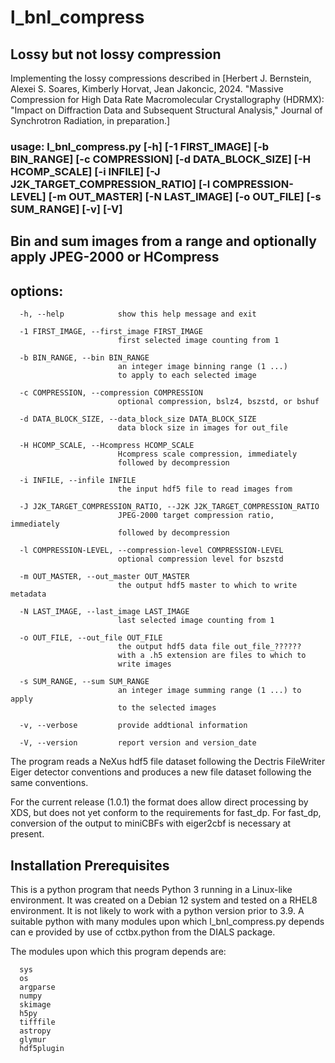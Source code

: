 # l_bnl_compress
## Lossy but not lossy compression

Implementing the lossy compressions described in [Herbert J. Bernstein, Alexei S. Soares, Kimberly Horvat,
Jean Jakoncic, 2024.  "Massive Compression for High Data Rate Macromolecular Crystallography (HDRMX): 
"Impact on Diffraction Data and Subsequent Structural Analysis," Journal of Synchrotron Radiation,
in preparation.]

### usage: l_bnl_compress.py [-h] [-1 FIRST_IMAGE] [-b BIN_RANGE] [-c COMPRESSION] [-d DATA_BLOCK_SIZE] [-H HCOMP_SCALE] [-i INFILE] [-J J2K_TARGET_COMPRESSION_RATIO] [-l COMPRESSION-LEVEL] [-m OUT_MASTER] [-N LAST_IMAGE] [-o OUT_FILE] [-s SUM_RANGE] [-v] [-V]

## Bin and sum images from a range and optionally apply JPEG-2000 or HCompress

## options:
```
  -h, --help            show this help message and exit

  -1 FIRST_IMAGE, --first_image FIRST_IMAGE
                        first selected image counting from 1

  -b BIN_RANGE, --bin BIN_RANGE
                        an integer image binning range (1 ...) 
                        to apply to each selected image

  -c COMPRESSION, --compression COMPRESSION
                        optional compression, bslz4, bszstd, or bshuf

  -d DATA_BLOCK_SIZE, --data_block_size DATA_BLOCK_SIZE
                        data block size in images for out_file

  -H HCOMP_SCALE, --Hcompress HCOMP_SCALE
                        Hcompress scale compression, immediately 
                        followed by decompression

  -i INFILE, --infile INFILE
                        the input hdf5 file to read images from

  -J J2K_TARGET_COMPRESSION_RATIO, --J2K J2K_TARGET_COMPRESSION_RATIO
                        JPEG-2000 target compression ratio, immediately 
                        followed by decompression

  -l COMPRESSION-LEVEL, --compression-level COMPRESSION-LEVEL
                        optional compression level for bszstd

  -m OUT_MASTER, --out_master OUT_MASTER
                        the output hdf5 master to which to write metadata

  -N LAST_IMAGE, --last_image LAST_IMAGE
                        last selected image counting from 1

  -o OUT_FILE, --out_file OUT_FILE
                        the output hdf5 data file out_file_?????? 
                        with a .h5 extension are files to which to 
                        write images

  -s SUM_RANGE, --sum SUM_RANGE
                        an integer image summing range (1 ...) to apply 
                        to the selected images

  -v, --verbose         provide addtional information

  -V, --version         report version and version_date
```
The program reads a NeXus hdf5 file dataset following the Dectris 
FileWriter Eiger detector conventions and produces a new file dataset 
following the same conventions.

For the current release (1.0.1) the format does allow direct processing by XDS,
but does not yet conform to the requirements for fast_dp.  For fast_dp, conversion
of the output to miniCBFs with eiger2cbf is necessary at present.

## Installation Prerequisites

This is a python program that needs Python 3 running in a Linux-like environment. 
It was created on a Debian 12 system and tested on a RHEL8 environment.  It is 
not likely to work with a python version prior to 3.9.  A suitable python with 
many modules upon which l_bnl_compress.py depends can e provided by use 
of cctbx.python from the DIALS package.

The modules upon which this program depends are:

      sys
      os
      argparse
      numpy
      skimage
      h5py
      tifffile
      astropy
      glymur
      hdf5plugin


